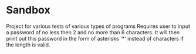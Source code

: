 # Sandbox
Project for various tests of various types of programs
Requires user to input a password of no less then 2 and no more than 6 characters. 
It will then print out this password in the form of asterisks '*' instead of characters if the length is valid. 
